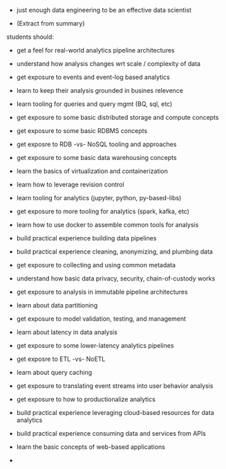
- just enough data engineering to be an effective data scientist

- (Extract from summary)




students should:
- get a feel for real-world analytics pipeline architectures
- understand how analysis changes wrt scale / complexity of data
- get exposure to events and event-log based analytics
- learn to keep their analysis grounded in busines relevence
- learn tooling for queries and query mgmt (BQ, sql, etc)
- get exposure to some basic distributed storage and compute concepts
- get exposure to some basic RDBMS concepts
- get exposre to RDB -vs- NoSQL tooling and approaches
- get exposure to some basic data warehousing concepts
- learn the basics of virtualization and containerization
- learn how to leverage revision control
- learn tooling for analytics (jupyter, python, py-based-libs)
- get exposure to more tooling for analytics (spark, kafka, etc)
- learn how to use docker to assemble common tools for analysis
- build practical experience building data pipelines
- build practical experience cleaning, anonymizing, and plumbing data
- get exposure to collecting and using common metadata
- understand how basic data privacy, security, chain-of-custody works
- get exposure to analysis in immutable pipeline architectures
- learn about data partitioning
- get exposure to model validation, testing, and management
- learn about latency in data analysis
- get exposure to some lower-latency analytics pipelines
- get exposre to ETL -vs- NoETL
- learn about query caching
- get exposure to translating event streams into user behavior analysis
- get exposure to how to productionalize analytics
- build practical experience leveraging cloud-based resources for data analytics
- build practical experience consuming data and services from APIs
- learn the basic concepts of web-based applications





- 
